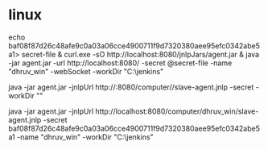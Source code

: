 # linux

echo baf08f87d26c48afe9c0a03a06cce4900711f9d7320380aee95efc0342abe5a1> secret-file & curl.exe -sO http://localhost:8080/jnlpJars/agent.jar & java -jar agent.jar -url http://localhost:8080/ -secret @secret-file -name "dhruv_win" -webSocket -workDir "C:\jenkins"




java -jar agent.jar -jnlpUrl http://<jenkins-master-url>:8080/computer/<agent-name>/slave-agent.jnlp -secret <secret-key> -workDir "<agent-work-dir>"


java -jar agent.jar -jnlpUrl http://localhost:8080/computer/dhruv_win/slave-agent.jnlp -secret baf08f87d26c48afe9c0a03a06cce4900711f9d7320380aee95efc0342abe5a1 -name "dhruv_win" -workDir "C:\jenkins"
